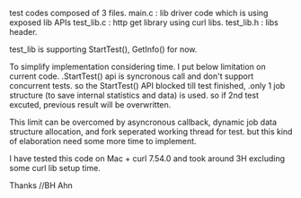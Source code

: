test codes composed of 3 files.
main.c     : lib driver code which is using exposed lib APIs
test_lib.c : http get library using curl libs. 
test_lib.h : libs header.

test_lib is supporting StartTest(), GetInfo() for now.

To simplify implementation considering time. I put below limitation on
current code.
.StartTest() api is syncronous call and don't support concurrent tests.
so the StartTest() API blocked till test finished, 
.only 1 job structure (to save internal statistics and data) is used.
so if 2nd test excuted, previous result will be overwritten.

This limit can be overcomed by asyncronous callback, dynamic job data structure
allocation, and fork seperated working thread for test. but this kind of 
elaboration need some more time to implement.

I have tested this code on Mac + curl 7.54.0
and took around 3H excluding some curl lib setup time.

Thanks //BH Ahn
